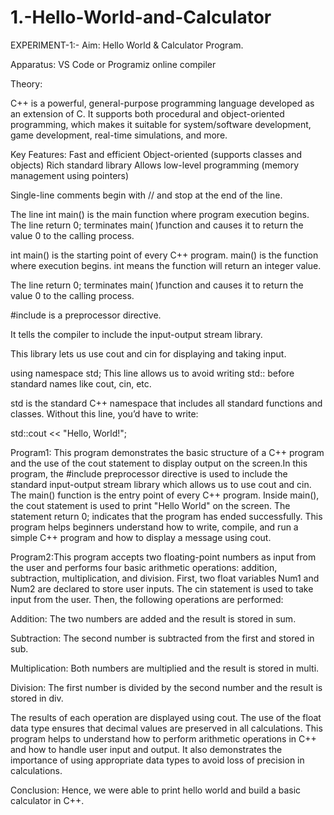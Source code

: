 # 1.-Hello-World-and-Calculator

EXPERIMENT-1:- Aim: Hello World & Calculator Program.

Apparatus: VS Code or Programiz online compiler

Theory:

C++ is a powerful, general-purpose programming language developed as an extension of C. It supports both procedural and object-oriented programming, which makes it suitable for system/software development, game development, real-time simulations, and more.

Key Features:
Fast and efficient
Object-oriented (supports classes and objects)
Rich standard library
Allows low-level programming (memory management using pointers)


Single-line comments begin with // and stop at the end of the line.

The line int main() is the main function where program execution begins.
The line return 0; terminates main( )function and causes it to return the value 0 to the calling process.

int main() is the starting point of every C++ program.
main() is the function where execution begins.
int means the function will return an integer value.

The line return 0; terminates main( )function and causes it to return the value 0 to the calling process.

#include <iostream> is a preprocessor directive.

It tells the compiler to include the input-output stream library.

This library lets us use cout and cin for displaying and taking input.


using namespace std;
This line allows us to avoid writing std:: before standard names like cout, cin, etc.

std is the standard C++ namespace that includes all standard functions and classes. Without this line, you’d have to write:

std::cout << "Hello, World!";


Program1: This program demonstrates the basic structure of a C++ program and the use of the cout statement to display output on the screen.In this program, the #include preprocessor directive is used to include the standard input-output stream library which allows us to use cout and cin. The main() function is the entry point of every C++ program. Inside main(), the cout statement is used to print "Hello World" on the screen. The statement return 0; indicates that the program has ended successfully. This program helps beginners understand how to write, compile, and run a simple C++ program and how to display a message using cout.

Program2:This program accepts two floating-point numbers as input from the user and performs four basic arithmetic operations: addition, subtraction, multiplication, and division. First, two float variables Num1 and Num2 are declared to store user inputs. The cin statement is used to take input from the user. Then, the following operations are performed:

Addition: The two numbers are added and the result is stored in sum. 

Subtraction: The second number is subtracted from the first and stored in sub. 

Multiplication: Both numbers are multiplied and the result is stored in multi. 

Division: The first number is divided by the second number and the result is stored in div.

The results of each operation are displayed using cout. The use of the float data type ensures that decimal values are preserved in all calculations. This program helps to understand how to perform arithmetic operations in C++ and how to handle user input and output. It also demonstrates the importance of using appropriate data types to avoid loss of precision in calculations.

Conclusion: Hence, we were able to print hello world and build a basic calculator in C++.
